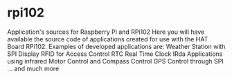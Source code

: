 # rpi102
Application's sources for Raspberry Pi and RPi102 
Here you will have available the source code of applications created for use with the HAT Board RPi102.
Examples of developed applications are:
Weather Station with SPI Display
RFID for Access Control
RTC Real Time Clock
IRda Applications using infrared
Motor Control and Compass Control
GPS Control through SPI
... and much more
